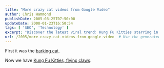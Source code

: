 ```yaml
---
title: "More crazy cat videos from Google Video"
author: Chris Hammond
publishDate: 2005-08-25T07:50:00
updateDate: 2008-01-23T16:50:54
tags: [ 'SEO', 'Technology' ]
excerpt: "Discover the latest viral trend: Kung Fu Kitties starring in videos showcasing their flying claws and ninja moves. Cutest fighters on the internet!"
url: /2005/more-crazy-cat-videos-from-google-video  # Use the generated URL with year
---
```

<P>First it was the <A href="https://www.chrishammond.com/archive/2005/07/26/1401">barking cat</A>.</P> <P>Now we have <A href="https://video.google.com/videopreviewbig?q=karate+cat&amp;time=0&amp;amp;amp;amp;page=1&amp;docid=-3107277082758889559">Kung Fu Kitties, flying claws</A>.</P>


